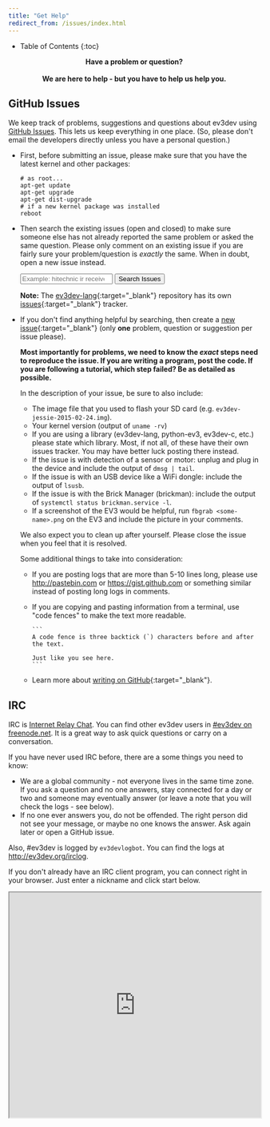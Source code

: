 ```yaml
---
title: "Get Help"
redirect_from: /issues/index.html
---
```


* Table of Contents
{:toc}

<center>
<strong>Have a problem or question?</strong>
<br /><br />
<strong>We are here to help - but you have to help us help you.</strong>
</center>

GitHub Issues
-------------

We keep track of problems, suggestions and questions about ev3dev using [GitHub
Issues]. This lets us keep everything in one place. (So, please don't email the
developers directly unless you have a personal question.)

*   First, before submitting an issue, please make sure that you have the latest
    kernel and other packages:

        # as root...
        apt-get update
        apt-get upgrade
        apt-get dist-upgrade
        # if a new kernel package was installed
        reboot
    
*   Then search the existing issues (open and closed) to make sure someone else has
    not already reported the same problem or asked the same question. Please only
    comment on an existing issue if you are fairly sure your problem/question is
    *exactly* the same. When in doubt, open a new issue instead.

    <p>
        <form id="search-issue-form" onSubmit="window.open('https://github.com/ev3dev/ev3dev/issues?q=is%3Aissue+'
                + document.getElementById('search-issues').value.replace(' ', '+')); return false;">
            <input id="search-issues" type="search" placeholder="Example: hitechnic ir receiver" />
            <input type="submit" value="Search Issues" />
        </form>
    </p>

    __Note:__ The [ev3dev-lang]{:target="_blank"} repository has its own
    [issues][ev3dev-lang-issues]{:target="_blank"} tracker.

*   If you don't find anything helpful by searching, then create a [new issue]{:target="_blank"}
    (only __one__ problem, question or suggestion per issue please).

    __Most importantly for problems, we need to know the *exact* steps need to reproduce the
    issue. If you are writing a program, post the code. If you are following
    a tutorial, which step failed? Be as detailed as possible.__

    In the description of your issue, be sure to also include:

    *   The image file that you used to flash your SD card (e.g. `ev3dev-jessie-2015-02-24.img`).
    *   Your kernel version (output of `uname -rv`)
    *   If you are using a library (ev3dev-lang, python-ev3, ev3dev-c, etc.) please
        state which library. Most, if not all, of these have their own issues tracker.
        You may have better luck posting there instead.
    *   If the issue is with detection of a sensor or motor: unplug and plug in the
        device and include the output of `dmsg | tail`.
    *   If the issue is with an USB device like a WiFi dongle: include the output of `lsusb`.
    *   If the issue is with the Brick Manager (brickman): include the output of
        `systemctl status brickman.service -l`.
    *   If a screenshot of the EV3 would be helpful, run `fbgrab <some-name>.png`
        on the EV3 and include the picture in your comments.
    <p />

    We also expect you to clean up after yourself. Please close the issue when
    you feel that it is resolved.

    Some additional things to take into consideration:

    *   If you are posting logs that are more than 5-10 lines long, please use
        <http://pastebin.com> or <https://gist.github.com> or something similar
        instead of posting long logs in comments.

    *   If you are copying and pasting information from a terminal, use "code fences"
        to make the text more readable.

            ```
            A code fence is three backtick (`) characters before and after the text.

            Just like you see here.
            ```

    * Learn more about [writing on GitHub]{:target="_blank"}.

IRC
---

IRC is [Internet Relay Chat]. You can find other ev3dev users in [#ev3dev on
freenode.net]. It is a great way to ask quick questions or carry on a conversation.

If you have never used IRC before, there are a some things you need to know:

*   We are a global community - not everyone lives in the same time zone. If you
    ask a question and no one answers, stay connected for a day or two and someone
    may eventually answer (or leave a note that you will check the logs - see below).
*   If no one ever answers you, do not be offended. The right person did not see
    your message, or maybe no one knows the answer. Ask again later or open a GitHub issue.

Also, #ev3dev is logged by `ev3devlogbot`. You can find the logs at <http://ev3dev.org/irclog>.

If you don't already have an IRC client program, you can connect right in your
browser. Just enter a nickname and click start below.

<iframe src="https://kiwiirc.com/client/irc.freenode.net/?&theme=cli#ev3dev" class="button" style="width:100%; height:450px;" />

[GitHub Issues]: https://help.github.com/articles/about-issues/
[ev3dev-lang]: https://github.com/ev3dev/ev3dev-lang
[ev3dev-lang-issues]: https://github.com/ev3dev/ev3dev-lang/issues
[new issue]: https://github.com/ev3dev/ev3dev/issues/new
[writing on GitHub]: https://help.github.com/categories/writing-on-github/
[Internet Relay Chat]: https://en.wikipedia.org/wiki/Internet_Relay_Chat
[#ev3dev on freenode.net]: irc://irc.freenode.net/#ev3dev
